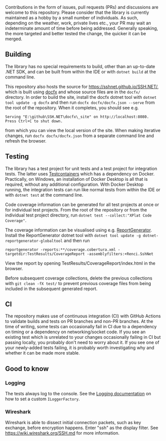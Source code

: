 Contributions in the form of issues, pull requests (PRs) and discussions are welcome to this repository. Please consider that the library is currently maintained as a hobby by a small number of individuals. As such, depending on the weather, work, private lives etc., your PR may wait an indeterminate amount of time before being addressed. Generally speaking, the more targeted and better tested the change, the quicker it can be merged.

## Building

The library has no special requirements to build, other than an up-to-date .NET SDK, and can be built from within the IDE or with `dotnet build` at the command line.

This repository also hosts the source for https://sshnet.github.io/SSH.NET/, which is built using [docfx](https://dotnet.github.io/docfx/index.html) and whose source files are in the `docfx/` directory. In order to build the site, install the docfx dotnet tool with `dotnet tool update -g docfx` and then run `docfx docfx/docfx.json --serve` from the root of the repository. When it completes, you should see e.g.

```
Serving "E:\github\SSH.NET\docfx\_site" on http://localhost:8080. Press Ctrl+C to shut down.
```

from which you can view the local version of the site. When making iterative changes, run `docfx docfx/docfx.json` from a separate command line and refresh the browser.

## Testing

The library has a test project for unit tests and a test project for integration tests. The latter uses [Testcontainers](https://dotnet.testcontainers.org/) which has a dependency on Docker. Practically, on Windows, an installation of Docker Desktop is all that is required, without any additional configuration. With Docker Desktop running, the integration tests can run like normal tests from within the IDE or with `dotnet test` at the command line.

Code coverage information can be generated for all test projects at once or for individual test projects. From the root of the repository or from the individual test project directory, run `dotnet test --collect:"XPlat Code Coverage"`.

The coverage information can be visualised using e.g. [ReportGenerator](https://reportgenerator.io/). Install the ReportGenerator dotnet tool with `dotnet tool update -g dotnet-reportgenerator-globaltool` and then run

```
reportgenerator -reports:**/coverage.cobertura.xml -targetdir:TestResults/CoverageReport -assemblyfilters:+Renci.SshNet
```

View the report by opening TestResults/CoverageReport/index.html in the browser.

Before subsequent coverage collections, delete the previous collections with `git clean -fX test/` to prevent previous coverage files from being included in the subsequent generated report.

## CI

The repository makes use of continuous integration (CI) with GitHub Actions to validate builds and tests on PR branches and non-PR branches. At the time of writing, some tests can occasionally fail in CI due to a dependency on timing or a dependency on networking/socket code. If you see an existing test which is unrelated to your changes occasionally failing in CI but passing locally, you probably don't need to worry about it. If you see one of your newly-added tests failing, it is probably worth investigating why and whether it can be made more stable.

## Good to know

### Logging

The tests always log to the console. See the [Logging documentation](https://sshnet.github.io/SSH.NET/logging.html) on how to set a custom `ILoggerFactory`.

### Wireshark

Wireshark is able to dissect initial connection packets, such as key exchange, before encryption happens. Enter "ssh" as the display filter. See https://wiki.wireshark.org/SSH.md for more information.
